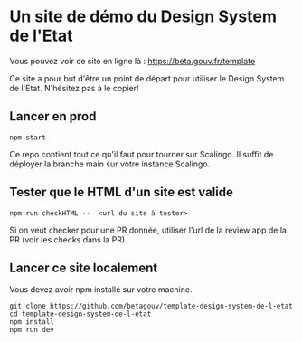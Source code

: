 # Un site de démo du Design System de l'Etat
Vous pouvez voir ce site en ligne là : https://beta.gouv.fr/template

Ce site a pour but d'être un point de départ pour utiliser le Design System de l'Etat. N'hésitez pas à le copier!


## Lancer en prod

```
npm start
```

Ce repo contient tout ce qu'il faut pour tourner sur Scalingo. Il suffit de déployer la branche main sur votre instance Scalingo.


## Tester que le HTML d'un site est valide
```
npm run checkHTML --  <url du site à tester>
```
Si on veut checker pour une PR donnée, utiliser l'url de la review app de la PR (voir les checks dans la PR).


## Lancer ce site localement
Vous devez avoir npm installé sur votre machine.

```
git clone https://github.com/betagouv/template-design-system-de-l-etat
cd template-design-system-de-l-etat
npm install
npm run dev
```

